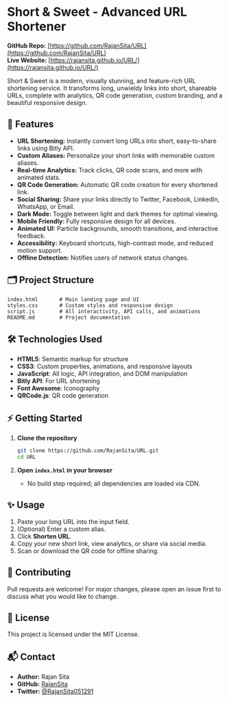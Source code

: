 # Short & Sweet - Advanced URL Shortener

**GitHub Repo:** [https://github.com/RajanSita/URL](https://github.com/RajanSita/URL)  
**Live Website:** [https://rajansita.github.io/URL/](https://rajansita.github.io/URL/)

Short & Sweet is a modern, visually stunning, and feature-rich URL shortening service. It transforms long, unwieldy links into short, shareable URLs, complete with analytics, QR code generation, custom branding, and a beautiful responsive design.

## 🚀 Features

- **URL Shortening:** Instantly convert long URLs into short, easy-to-share links using Bitly API.
- **Custom Aliases:** Personalize your short links with memorable custom aliases.
- **Real-time Analytics:** Track clicks, QR code scans, and more with animated stats.
- **QR Code Generation:** Automatic QR code creation for every shortened link.
- **Social Sharing:** Share your links directly to Twitter, Facebook, LinkedIn, WhatsApp, or Email.
- **Dark Mode:** Toggle between light and dark themes for optimal viewing.
- **Mobile Friendly:** Fully responsive design for all devices.
- **Animated UI:** Particle backgrounds, smooth transitions, and interactive feedback.
- **Accessibility:** Keyboard shortcuts, high-contrast mode, and reduced motion support.
- **Offline Detection:** Notifies users of network status changes.

## 🗂️ Project Structure

```
index.html       # Main landing page and UI
styles.css       # Custom styles and responsive design
script.js        # All interactivity, API calls, and animations
README.md        # Project documentation
```

## 🛠️ Technologies Used

- **HTML5**: Semantic markup for structure
- **CSS3**: Custom properties, animations, and responsive layouts
- **JavaScript**: All logic, API integration, and DOM manipulation
- **Bitly API**: For URL shortening
- **Font Awesome**: Iconography
- **QRCode.js**: QR code generation

## ⚡ Getting Started

1. **Clone the repository**
    ```bash
    git clone https://github.com/RajanSita/URL.git
    cd URL
    ```

2. **Open `index.html` in your browser**
    - No build step required; all dependencies are loaded via CDN.

## ✨ Usage

1. Paste your long URL into the input field.
2. (Optional) Enter a custom alias.
3. Click **Shorten URL**.
4. Copy your new short link, view analytics, or share via social media.
5. Scan or download the QR code for offline sharing.

## 🤝 Contributing

Pull requests are welcome! For major changes, please open an issue first to discuss what you would like to change.

## 📄 License

This project is licensed under the MIT License.

## 📬 Contact

- **Author:** Rajan Sita
- **GitHub:** [RajanSita](https://github.com/RajanSita)
- **Twitter:** [@RajanSita051291](https://x.com/RajanSita051291)